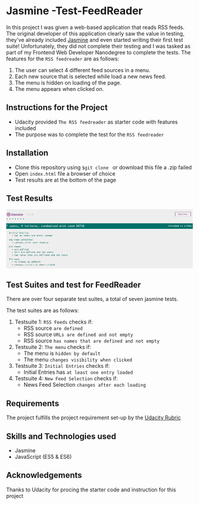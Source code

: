 # Jasmine -Test-FeedReader

In this project I was given a web-based application that reads RSS feeds. The original developer of this application clearly saw the value in testing, they've already included [Jasmine](http://jasmine.github.io/) and even started writing their first test suite! Unfortunately, they did not complete their testing and I was tasked as part of my Frontend Web Developer Nanodegree to complete the tests. The features for the `RSS feedreader` are as follows:
1. The user can select 4 different feed sources in a menu.
2. Each new source that is selected while load a new news feed.
3. The menu is hidden on loading of the page.
4. The menu appears when clicked on.

[//]: # (Live demo of the project)
## Instructions for the Project
- Udacity provided  `The RSS feedreader` as starter code with features included
- The purpose was to complete the test for the `RSS feedreader`

## Installation
- Clone this repository using `$git clone ` or download this file a .zip failed
- Open `index.html` file a browser of choice
- Test results are at the bottom of the page

## Test Results

![alt text](./css/test_result.png "Test results")

## Test Suites and test for FeedReader
There are over four separate test suites, a total of seven jasmine tests.

The test suites are as follows:

1. Testsuite 1: `RSS Feeds` checks if:
   - RSS source `are defined`
   - RSS source `URLs are defined and not empty`
   - RSS source `has names that are defined and not empty`
2. Testsuite 2: `The menu` checks if:
   - The menu is `hidden by default`
   - The menu  `changes visibility when clicked`
3. Testsuite 3: `Initial Entries` checks if:
   - Initial Entries has `at least one entry loaded`
4. Testsuite 4: `New Feed Selection` checks if:
   - News Feed Selection `changes after each loading`

## Requirements
The project fulfills the project requirement set-up by the [Udacity Rubric](https://review.udacity.com/#!/rubrics/18/view)

## Skills and Technologies used
- Jasmine
- JavaScript (ES5 & ES6)

## Acknowledgements
Thanks to Udacity for procing the starter code and instruction for this project
